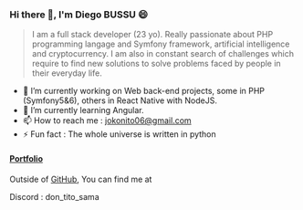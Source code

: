 ### Hi there 👋, I'm Diego BUSSU 😄 

> I am a full stack developer (23 yo).
> Really passionate about PHP programming langage and Symfony framework, artificial intelligence and cryptocurrency.
> I am also in constant search of challenges which require to find new solutions to solve problems faced by people in their everyday life.


- 🔭 I’m currently working on Web back-end projects, some in PHP (Symfony5&6), others in React Native with NodeJS. 
- 🌱 I’m currently learning Angular.
- 📫 How to reach me : jokonito06@gmail.com
- ⚡ Fun fact : The whole universe is written in python


#### [Portfolio](https://diegobussu.github.io/)


Outside of [GitHub](https://github.com/diegobussu/), You can find me at

Discord :  don_tito_sama
